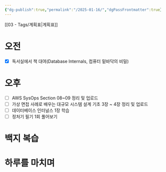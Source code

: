 ```yaml
---
{"dg-publish":true,"permalink":"/2025-01-16/","dgPassFrontmatter":true}
---
```


[[03 - Tags/계획표\|계획표]]
# 오전
- [x] 독서실에서 책 대여(Database Internals, 컴퓨터 밑바닥의 비밀)
# 오후
- [ ] AWS SysOps Section 08~09 정리 및 업로드
- [ ] 가상 면접 사례로 배우는 대규모 시스템 설계 기초 3장 ~ 4장 정리 및 업로드
- [ ] 데이터베이스 인터널스 1장 학습
- [ ] 정처기 필기 1회 풀어보기
# 백지 복습

# 하루를 마치며
